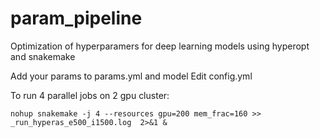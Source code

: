 # param_pipeline
Optimization of hyperparamers for deep learning models using hyperopt and snakemake

Add your params to params.yml and model
Edit config.yml

To run 4 parallel jobs on 2 gpu cluster:

`nohup snakemake -j 4 --resources gpu=200 mem_frac=160 >> _run_hyperas_e500_i1500.log  2>&1 &`

